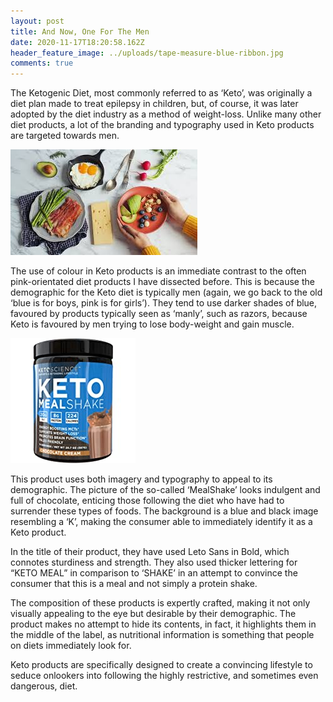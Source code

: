 ```yaml
---
layout: post
title: And Now, One For The Men
date: 2020-11-17T18:20:58.162Z
header_feature_image: ../uploads/tape-measure-blue-ribbon.jpg
comments: true
---
```

The Ketogenic Diet, most commonly referred to as ‘Keto’, was originally a diet plan made to treat epilepsy in children, but, of course, it was later adopted by the diet industry as a method of weight-loss. Unlike many other diet products, a lot of the branding and typography used in Keto products are targeted towards men.

![](../uploads/download-16-.jpg)

The use of colour in Keto products is an immediate contrast to the often pink-orientated diet products I have dissected before. This is because the demographic for the Keto diet is typically men (again, we go back to the old ‘blue is for boys, pink is for girls’). They tend to use darker shades of blue, favoured by products typically seen as ‘manly’, such as razors, because Keto is favoured by men trying to lose body-weight and gain muscle.

![](../uploads/k3.jpg)

This product uses both imagery and typography to appeal to its demographic. The picture of the so-called ‘MealShake’ looks indulgent and full of chocolate, enticing those following the diet who have had to surrender these types of foods. The background is a blue and black image resembling a ‘K’, making the consumer able to immediately identify it as a Keto product.

In the title of their product, they have used Leto Sans in Bold, which connotes sturdiness and strength. They also used thicker lettering for “KETO MEAL” in comparison to ‘SHAKE’ in an attempt to convince the consumer that this is a meal and not simply a protein shake. 

The composition of these products is expertly crafted, making it not only visually appealing to the eye but desirable by their demographic. The product makes no attempt to hide its contents, in fact, it highlights them in the middle of the label, as nutritional information is something that people on diets immediately look for. 

Keto products are specifically designed to create a convincing lifestyle to seduce onlookers into following the highly restrictive, and sometimes even dangerous, diet.